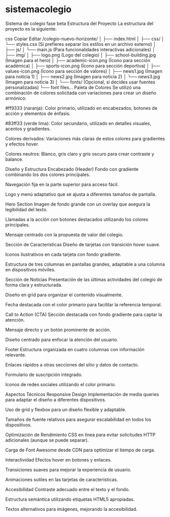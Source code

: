 # sistemacolegio
Sistema de colegio fase beta
Estructura del Proyecto
La estructura del proyecto es la siguiente:

css
Copiar
Editar
/colegio-nuevo-horizonte/
│
├── index.html
│
├── css/
│   └── styles.css (Si prefieres separar los estilos en un archivo externo)
│
├── js/
│   └── main.js (Para funcionalidades interactivas adicionales)
│
├── img/
│   ├── logo.png (Logo del colegio)
│   ├── school-building.jpg (Imagen para el hero)
│   ├── academic-icon.png (Ícono para sección académica)
│   ├── sports-icon.png (Ícono para sección deportiva)
│   ├── values-icon.png (Ícono para sección de valores)
│   ├── news1.jpg (Imagen para noticia 1)
│   ├── news2.jpg (Imagen para noticia 2)
│   └── news3.jpg (Imagen para noticia 3)
│
└── fonts/ (Opcional, si decides usar fuentes personalizadas)
    └── font files...
Paleta de Colores
Se utilizó una combinación de colores solicitada con variaciones para crear un diseño armónico:

#ff9333 (naranja): Color primario, utilizado en encabezados, botones de acción y elementos de énfasis.

#83ff33 (verde lima): Color secundario, utilizado en detalles visuales, acentos y gradientes.

Colores derivados: Variaciones más claras de estos colores para gradientes y efectos hover.

Colores neutros: Blanco, gris claro y gris oscuro para crear contraste y balance.

Diseño y Estructura
Encabezado (Header)
Fondo con gradiente combinando los dos colores principales.

Navegación fija en la parte superior para acceso fácil.

Logo y menú adaptativo que se ajusta a diferentes tamaños de pantalla.

Hero Section
Imagen de fondo grande con un overlay que asegura la legibilidad del texto.

Llamadas a la acción con botones destacados utilizando los colores principales.

Mensaje centrado con la propuesta de valor del colegio.

Sección de Características
Diseño de tarjetas con transición hover suave.

Iconos ilustrativos en cada tarjeta con fondo gradiente.

Estructura de tres columnas en pantallas grandes, adaptable a una columna en dispositivos móviles.

Sección de Noticias
Presentación de las últimas actividades del colegio de forma clara y estructurada.

Diseño en grid para organizar el contenido visualmente.

Fecha destacada con el color primario para facilitar la referencia temporal.

Call to Action (CTA)
Sección destacada con fondo gradiente para captar la atención.

Mensaje directo y un botón prominente de acción.

Diseño centrado para enfocar la atención del usuario.

Footer
Estructura organizada en cuatro columnas con información relevante.

Enlaces rápidos a otras secciones del sitio y datos de contacto.

Formulario de suscripción integrado.

Iconos de redes sociales utilizando el color primario.

Aspectos Técnicos
Responsive Design
Implementación de media queries para adaptar el diseño a diferentes dispositivos.

Uso de grid y flexbox para un diseño flexible y adaptable.

Tamaños de fuente relativos para asegurar escalabilidad en todos los dispositivos.

Optimización de Rendimiento
CSS en línea para evitar solicitudes HTTP adicionales (aunque se puede separar).

Carga de Font Awesome desde CDN para optimizar el tiempo de carga.

Interactividad
Efectos hover en botones y enlaces.

Transiciones suaves para mejorar la experiencia de usuario.

Animaciones sutiles en las tarjetas de características.

Accesibilidad
Contraste adecuado entre el texto y el fondo.

Estructura semántica utilizando etiquetas HTML5 apropiadas.

Textos alternativos para imágenes, mejorando la accesibilidad.

